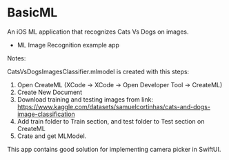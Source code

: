 # BasicML

An iOS ML application that recognizes Cats Vs Dogs on images.

- ML Image Recognition example app

Notes:

CatsVsDogsImagesClassifier.mlmodel is created with this steps:
1. Open CreateML (XCode -> XCode -> Open Developer Tool -> CreateML)
2. Create New Document
3. Download training and testing images from link:
   https://www.kaggle.com/datasets/samuelcortinhas/cats-and-dogs-image-classification
4. Add train folder to Train section, and test folder to Test section on CreateML
5. Crate and get MLModel.

This app contains good solution for implementing camera picker in SwiftUI.

